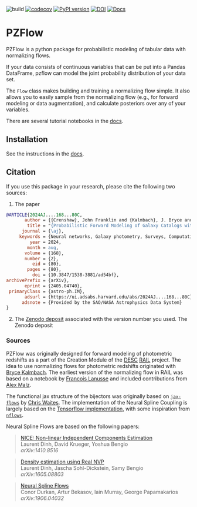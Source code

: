 ![build](https://github.com/jfcrenshaw/pzflow/workflows/build/badge.svg)
[![codecov](https://codecov.io/gh/jfcrenshaw/pzflow/branch/main/graph/badge.svg?token=qR5cey0swQ)](https://codecov.io/gh/jfcrenshaw/pzflow)
[![PyPI version](https://badge.fury.io/py/pzflow.svg)](https://badge.fury.io/py/pzflow)
[![DOI](https://zenodo.org/badge/327498448.svg)](https://zenodo.org/badge/latestdoi/327498448)
[![Docs](https://img.shields.io/badge/Docs-https%3A%2F%2Fjfcrenshaw.github.io%2Fpzflow%2F-red)](https://jfcrenshaw.github.io/pzflow/)

# PZFlow

PZFlow is a python package for probabilistic modeling of tabular data with normalizing flows.

If your data consists of continuous variables that can be put into a Pandas DataFrame, pzflow can model the joint probability distribution of your data set.

The `Flow` class makes building and training a normalizing flow simple.
It also allows you to easily sample from the normalizing flow (e.g., for forward modeling or data augmentation), and calculate posteriors over any of your variables.

There are several tutorial notebooks in the [docs](https://jfcrenshaw.github.io/pzflow/tutorials/).

## Installation

See the instructions in the [docs](https://jfcrenshaw.github.io/pzflow/install/).

## Citation

If you use this package in your research, please cite the following two sources:

1. The paper
```bibtex
@ARTICLE{2024AJ....168...80C,
       author = {{Crenshaw}, John Franklin and {Kalmbach}, J. Bryce and {Gagliano}, Alexander and {Yan}, Ziang and {Connolly}, Andrew J. and {Malz}, Alex I. and {Schmidt}, Samuel J. and {The LSST Dark Energy Science Collaboration}},
        title = "{Probabilistic Forward Modeling of Galaxy Catalogs with Normalizing Flows}",
      journal = {\aj},
     keywords = {Neural networks, Galaxy photometry, Surveys, Computational methods, 1933, 611, 1671, 1965, Astrophysics - Instrumentation and Methods for Astrophysics, Astrophysics - Cosmology and Nongalactic Astrophysics},
         year = 2024,
        month = aug,
       volume = {168},
       number = {2},
          eid = {80},
        pages = {80},
          doi = {10.3847/1538-3881/ad54bf},
archivePrefix = {arXiv},
       eprint = {2405.04740},
 primaryClass = {astro-ph.IM},
       adsurl = {https://ui.adsabs.harvard.edu/abs/2024AJ....168...80C},
      adsnote = {Provided by the SAO/NASA Astrophysics Data System}
}
```

2. The [Zenodo deposit](https://zenodo.org/records/10710271) associated with the version number you used.
The Zenodo deposit


### Sources

PZFlow was originally designed for forward modeling of photometric redshifts as a part of the Creation Module of the [DESC](https://lsstdesc.org/) [RAIL](https://github.com/LSSTDESC/RAIL) project.
The idea to use normalizing flows for photometric redshifts originated with [Bryce Kalmbach](https://github.com/jbkalmbach).
The earliest version of the normalizing flow in RAIL was based on a notebook by [Francois Lanusse](https://github.com/eiffl) and included contributions from [Alex Malz](https://github.com/aimalz).

The functional jax structure of the bijectors was originally based on [`jax-flows`](https://github.com/ChrisWaites/jax-flows) by [Chris Waites](https://github.com/ChrisWaites). The implementation of the Neural Spline Coupling is largely based on the [Tensorflow implementation](https://github.com/tensorflow/probability/blob/master/tensorflow_probability/python/bijectors/rational_quadratic_spline.py), with some inspiration from [`nflows`](https://github.com/bayesiains/nflows/).

Neural Spline Flows are based on the following papers:

  > [NICE: Non-linear Independent Components Estimation](https://arxiv.org/abs/1410.8516)\
  > Laurent Dinh, David Krueger, Yoshua Bengio\
  > _arXiv:1410.8516_

  > [Density estimation using Real NVP](https://arxiv.org/abs/1605.08803)\
  > Laurent Dinh, Jascha Sohl-Dickstein, Samy Bengio\
  > _arXiv:1605.08803_

  > [Neural Spline Flows](https://arxiv.org/abs/1906.04032)\
  > Conor Durkan, Artur Bekasov, Iain Murray, George Papamakarios\
  > _arXiv:1906.04032_
